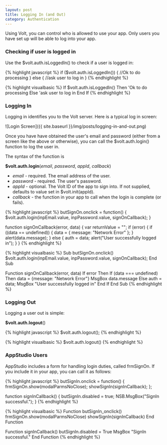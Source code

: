 ```yaml
---
layout: post
title: Logging In (and Out)
category: Authentication
---
```


Using Volt, you can control who is allowed to use your app. Only users you have set up will be able to log into your app.

### Checking if user is logged in ###

Use the $volt.auth.isLoggedIn() to check if a user is logged in:

<div class="code-tabs" data-languages="JavaScript,BASIC">

{% highlight javascript %}
if ($volt.auth.isLoggedIn()) {
    //Ok to do processing
} else {
    //ask user to log in
}
{% endhighlight %}

{% highlight visualbasic %}
If $volt.auth.isLoggedIn() Then
  'Ok to do processing
Else
  'ask user to log in
End If
{% endhighlight %}
</div>

### Logging In ###

Logging in identifies you to the Volt server. Here is a typical log in screen:

![Login Screen]({{ site.baseurl }}/img/posts/logging-in-and-out.png)

Once you have have obtained the user's email and password (either from a screen like the above or otherwise), you can call the $volt.auth.login() function to log the user in.

The syntax of the function is 

**$volt.auth.login**(*email*, *password*, *appId*, *callback*)

* *email* - required. The email address of the user.
* *password* - required. The user's password.
* *appId* - optional. The Volt ID of the app to sign into. If not supplied, defaults to value set in $volt.init(appId). 
* *callback* - the function in your app to call when the login is complete (or fails).

<div class="code-tabs" data-languages="JavaScript,BASIC">

{% highlight javascript %}
butSignOn.onclick = function() {
    $volt.auth.login(inpEmail.value, inpPassword.value, signOnCallback);
}

function signOnCallback(error, data) {
    var returnValue = "";
    if (error) {
        if ((data == undefined)) {
            data = {
                message: "Network Error"
            };
        }
        alert(data.message);
    } else {
        auth = data;
        alert("User successfully logged in");
    }
}
{% endhighlight %}

{% highlight visualbasic %}
Sub butSignOn.onclick()
  $volt.auth.login(inpEmail.value, inpPassword.value, signOnCallback);
End Sub

Function signOnCallback(error, data)
  If error Then
    If (data === undefined) Then data = {message: "Network Error"}
    MsgBox data.message
  Else
    auth = data;
    MsgBox "User successfully logged in"
  End If
End Sub
{% endhighlight %}
</div>

### Logging Out ###

Logging a user out is simple:

**$volt.auth.logout**()

<div class="code-tabs" data-languages="JavaScript,BASIC">

{% highlight javascript %}
  $volt.auth.logout();
{% endhighlight %}

{% highlight visualbasic %}
  $volt.auth.logout()
{% endhighlight %}

</div>  
    
### AppStudio Users ###

AppStudio includes a form for handling login duties, called frmSignOn. If you include it in your app, you can call it as follows:

<div class="code-tabs" data-languages="JavaScript,BASIC">

{% highlight javascript %}
butSignIn.onclick = function() {
    frmSignOn.show(modalParmsNoClose);
    showSignIn(signInCallback);
};

function signInCallback() {
    butSignIn.disabled = true;
    NSB.MsgBox("SignIn successful.");
}
{% endhighlight %}

{% highlight visualbasic %}
Function butSignIn_onclick()
  frmSignOn.show(modalParmsNoClose)
  showSignIn(signInCallback)
End Function

Function signInCallback()
  butSignIn.disabled = True
  MsgBox "SignIn successful."
End Function
{% endhighlight %}

</div>  